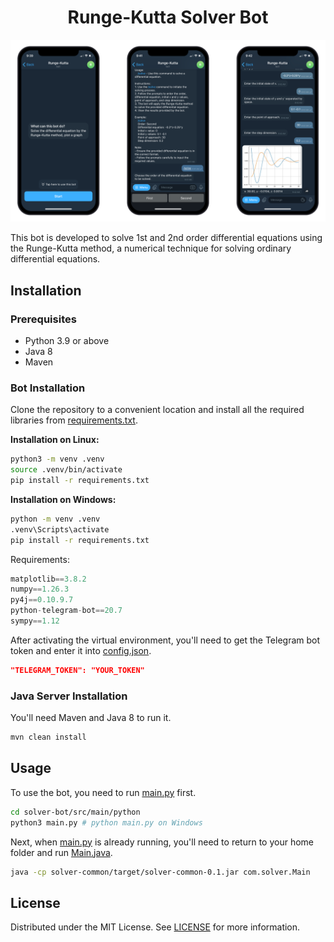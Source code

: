 <h1 align="center"> Runge-Kutta Solver Bot </h1>

<img src="docs/images/preview.png" class="center">

This bot is developed to solve 1st and 2nd order differential equations using the Runge-Kutta method, a numerical technique for solving ordinary differential equations.

## Installation

### Prerequisites

- Python 3.9 or above
- Java 8
- Maven

### Bot Installation

Clone the repository to a convenient location and install all the required libraries from [requirements.txt](requirements.txt).

**Installation on Linux:**
```bash
python3 -m venv .venv
source .venv/bin/activate
pip install -r requirements.txt
```

**Installation on Windows:**
```bash
python -m venv .venv
.venv\Scripts\activate
pip install -r requirements.txt
```

Requirements:

```python
matplotlib==3.8.2
numpy==1.26.3
py4j==0.10.9.7
python-telegram-bot==20.7
sympy==1.12
```

After activating the virtual environment, you'll need to get the Telegram bot token and enter it into [config.json](solver-bot/src/main/python/config/config.json).

```json
"TELEGRAM_TOKEN": "YOUR_TOKEN"
```

### Java Server Installation
You'll need Maven and Java 8 to run it.
```bash
mvn clean install
```

## Usage
To use the bot, you need to run [main.py](solver-bot/src/main/python/main.py) first.
```bash
cd solver-bot/src/main/python
python3 main.py # python main.py on Windows
```
Next, when [main.py](solver-bot/src/main/python/main.py) is already running, you'll need to return to your home folder and run [Main.java](solver-common/src/main/java/com/solver/Main.java).
```bash
java -cp solver-common/target/solver-common-0.1.jar com.solver.Main
```

## License

Distributed under the MIT License. See [LICENSE](LICENSE) for more information.
